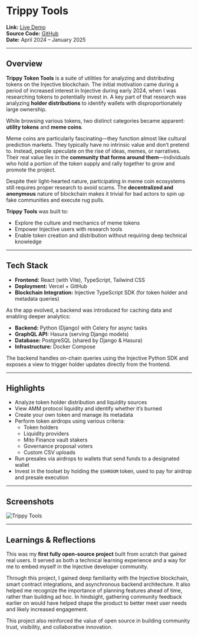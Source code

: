 
# Trippy Tools

**Link:** [Live Demo](https://trippyinj.xyz)  
**Source Code:** [GitHub](https://github.com/danvaneijck/trippytools)  
**Date:** April 2024 – January 2025

---

## Overview

**Trippy Token Tools** is a suite of utilities for analyzing and distributing tokens on the Injective blockchain. The initial motivation came during a period of increased interest in Injective during early 2024, when I was researching tokens to potentially invest in. A key part of that research was analyzing **holder distributions** to identify wallets with disproportionately large ownership.

While browsing various tokens, two distinct categories became apparent: **utility tokens** and **meme coins**.

Meme coins are particularly fascinating—they function almost like cultural prediction markets. They typically have no intrinsic value and don’t pretend to. Instead, people speculate on the rise of ideas, memes, or narratives. Their real value lies in the **community that forms around them**—individuals who hold a portion of the token supply and rally together to grow and promote the project.

Despite their light-hearted nature, participating in meme coin ecosystems still requires proper research to avoid scams. The **decentralized and anonymous** nature of blockchain makes it trivial for bad actors to spin up fake communities and execute rug pulls.

**Trippy Tools** was built to:
- Explore the culture and mechanics of meme tokens
- Empower Injective users with research tools
- Enable token creation and distribution without requiring deep technical knowledge

---

## Tech Stack

- **Frontend:** React (with Vite), TypeScript, Tailwind CSS
- **Deployment:** Vercel + GitHub
- **Blockchain Integration:** Injective TypeScript SDK (for token holder and metadata queries)

As the app evolved, a backend was introduced for caching data and enabling deeper analytics:
- **Backend:** Python (Django) with Celery for async tasks
- **GraphQL API:** Hasura (serving Django models)
- **Database:** PostgreSQL (shared by Django & Hasura)
- **Infrastructure:** Docker Compose

The backend handles on-chain queries using the Injective Python SDK and exposes a view to trigger holder updates directly from the frontend.

---

## Highlights

- Analyze token holder distribution and liquidity sources
- View AMM protocol liquidity and identify whether it’s burned
- Create your own token and manage its metadata
- Perform token airdrops using various criteria:
  - Token holders
  - Liquidity providers
  - Mito Finance vault stakers
  - Governance proposal voters
  - Custom CSV uploads
- Run presales via airdrops to wallets that send funds to a designated wallet
- Invest in the toolset by holding the `$SHROOM` token, used to pay for airdrop and presale execution

---

## Screenshots

![Trippy Tools](/trippy-tools.png)

---

## Learnings & Reflections

This was my **first fully open-source project** built from scratch that gained real users. It served as both a technical learning experience and a way for me to embed myself in the Injective developer community.

Through this project, I gained deep familiarity with the Injective blockchain, smart contract integrations, and asynchronous backend architecture. It also helped me recognize the importance of planning features ahead of time, rather than building ad hoc. In hindsight, gathering community feedback earlier on would have helped shape the product to better meet user needs and likely increased engagement.

This project also reinforced the value of open source in building community trust, visibility, and collaborative innovation.
